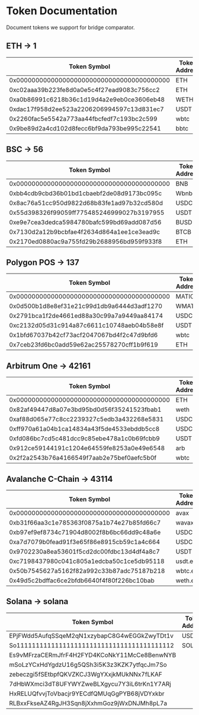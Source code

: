 # Token Documentation

Document tokens we support for bridge comparator.

## ETH -> 1

| Token Symbol                               | Token Address |
| ------------------------------------------ | ------------- |
| 0x0000000000000000000000000000000000000000 | ETH           |
| 0xc02aaa39b223fe8d0a0e5c4f27ead9083c756cc2 | ETH           |
| 0xa0b86991c6218b36c1d19d4a2e9eb0ce3606eb48 | WETH          |
| 0xdac17f958d2ee523a2206206994597c13d831ec7 | USDT          |
| 0x2260fac5e5542a773aa44fbcfedf7c193bc2c599 | wbtc          |
| 0x9be89d2a4cd102d8fecc6bf9da793be995c22541 | bbtc          |

## BSC -> 56

| Token Symbol                               | Token Address |
| ------------------------------------------ | ------------- |
| 0x0000000000000000000000000000000000000000 | BNB           |
| 0xbb4cdb9cbd36b01bd1cbaebf2de08d9173bc095c | Wbnb          |
| 0x8ac76a51cc950d9822d68b83fe1ad97b32cd580d | USDC          |
| 0x55d398326f99059ff775485246999027b3197955 | USDT          |
| 0xe9e7cea3dedca5984780bafc599bd69add087d56 | BUSD          |
| 0x7130d2a12b9bcbfae4f2634d864a1ee1ce3ead9c | BTCB          |
| 0x2170ed0880ac9a755fd29b2688956bd959f933f8 | ETH           |

## Polygon POS -> 137

| Token Symbol                               | Token Address |
| ------------------------------------------ | ------------- |
| 0x0000000000000000000000000000000000000000 | MATIC         |
| 0x0d500b1d8e8ef31e21c99d1db9a6444d3adf1270 | WMATIC        |
| 0x2791bca1f2de4661ed88a30c99a7a9449aa84174 | USDC          |
| 0xc2132d05d31c914a87c6611c10748aeb04b58e8f | USDT          |
| 0x1bfd67037b42cf73acf2047067bd4f2c47d9bfd6 | wbtc          |
| 0x7ceb23fd6bc0add59e62ac25578270cff1b9f619 | ETH           |

## Arbitrum One -> 42161

| Token Symbol                               | Token Address |
| ------------------------------------------ | ------------- |
| 0x0000000000000000000000000000000000000000 | ETH           |
| 0x82af49447d8a07e3bd95bd0d56f35241523fbab1 | weth          |
| 0xaf88d065e77c8cc2239327c5edb3a432268e5831 | USDC          |
| 0xff970a61a04b1ca14834a43f5de4533ebddb5cc8 | USDC.e        |
| 0xfd086bc7cd5c481dcc9c85ebe478a1c0b69fcbb9 | USDT          |
| 0x912ce59144191c1204e64559fe8253a0e49e6548 | arb           |
| 0x2f2a2543b76a4166549f7aab2e75bef0aefc5b0f | wbtc          |

## Avalanche C-Chain -> 43114

| Token Symbol                               | Token Address |
| ------------------------------------------ | ------------- |
| 0x0000000000000000000000000000000000000000 | avax          |
| 0xb31f66aa3c1e785363f0875a1b74e27b85fd66c7 | wavax         |
| 0xb97ef9ef8734c71904d8002f8b6bc66dd9c48a6e | USDC          |
| 0xa7d7079b0fead91f3e65f86e8915cb59c1a4c664 | USDC.e        |
| 0x9702230a8ea53601f5cd2dc00fdbc13d4df4a8c7 | USDT          |
| 0xc7198437980c041c805a1edcba50c1ce5db95118 | usdt.e        |
| 0x50b7545627a5162f82a992c33b87adc75187b218 | wbtc.e        |
| 0x49d5c2bdffac6ce2bfdb6640f4f80f226bc10bab | weth.e        |

## Solana -> solana

| Token Symbol                                 | Token Address |
| -------------------------------------------- | ------------- |
| EPjFWdd5AufqSSqeM2qN1xzybapC8G4wEGGkZwyTDt1v | USDC          |
| So11111111111111111111111111111111111111112  | SOL           |
| Es9vMFrzaCERmJfrF4H2FYD4KCoNkY11McCe8BenwNYB |               |
| mSoLzYCxHdYgdzU16g5QSh3i5K3z3KZK7ytfqcJm7So  |               |
| zebeczgi5fSEtbpfQKVZKCJ3WgYXxjkMUkNNx7fLKAF  |               |
| 7dHbWXmci3dT8UFYWYZweBLXgycu7Y3iL6trKn1Y7ARj |               |
| HxRELUQfvvjToVbacjr9YECdfQMUqGgPYB68jVDYxkbr |               |
| RLBxxFkseAZ4RgJH3Sqn8jXxhmGoz9jWxDNJMh8pL7a  |               |
